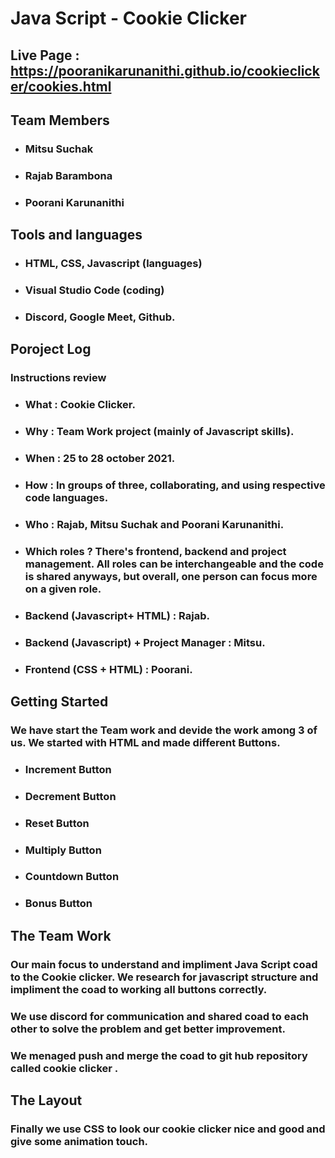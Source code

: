 # Java Script - Cookie Clicker

## Live Page : https://pooranikarunanithi.github.io/cookieclicker/cookies.html

## Team Members
* ### Mitsu Suchak
* ### Rajab Barambona 
* ### Poorani Karunanithi

## Tools and languages
* ### HTML, CSS, Javascript (languages)
* ### Visual Studio Code (coding)
* ### Discord, Google Meet, Github.

## Poroject Log
 ### Instructions review

* ### What : Cookie Clicker.
* ### Why : Team Work project (mainly of Javascript skills).
* ### When : 25 to 28 october 2021.
* ### How : In groups of three, collaborating, and using respective code languages.
* ### Who : Rajab, Mitsu Suchak and Poorani Karunanithi.
* ### Which roles ? There's frontend, backend and project management. All roles can be interchangeable and the code is shared anyways, but overall, one person can focus more on a given role.
* ### Backend (Javascript+ HTML) : Rajab.
* ### Backend (Javascript) + Project Manager : Mitsu.
* ### Frontend (CSS + HTML) : Poorani.

## Getting Started 

### We have start the Team work and devide the work among 3 of us. We started with HTML and made different Buttons. 
* ### Increment Button
* ### Decrement Button
* ### Reset Button
* ### Multiply Button
* ### Countdown Button
* ### Bonus Button


## The Team Work

### Our main focus to understand and impliment Java Script coad to the Cookie clicker. We research for javascript structure and impliment the coad to working all buttons correctly.
### We use discord for communication and shared coad to each other to solve the problem and get better improvement.
### We menaged push and merge the coad to git hub repository called cookie clicker .

## The Layout

### Finally we use CSS to look our cookie clicker nice and good and give some animation touch.